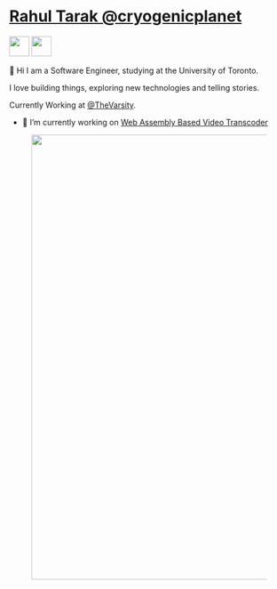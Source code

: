 <link rel="stylesheet" href="https://stackpath.bootstrapcdn.com/font-awesome/4.7.0/css/font-awesome.min.css">

# [Rahul Tarak  @cryogenicplanet](https://cryogenicplanet.tech/)

[<img src="https://image.flaticon.com/icons/svg/733/733579.svg" width="36px"/>](https://twitter.com/CryogenicPlanet)
[<img src="https://image.flaticon.com/icons/svg/2111/2111505.svg" width="36px"/>](https://medium.com/@rahultarak)


👋 Hi I am a Software Engineer, studying at the University of Toronto. 

I love building things, exploring new technologies and telling stories.

Currently Working at [@TheVarsity](https://github.com/TheVarsity). 

<!--
**CryogenicPlanet/CryogenicPlanet** is a ✨ _special_ ✨ repository because its `README.md` (this file) appears on your GitHub profile.

Here are some ideas to get you started:

- 🌱 I’m currently learning ...
- 👯 I’m looking to collaborate on ...
- 🤔 I’m looking for help with ...
- 💬 Ask me about ...

- 😄 Pronouns: ...
- ⚡ Fun fact: ...
-->

- 🔭 I’m currently working on [Web Assembly Based Video Transcoder](https://github.com/Mozilla-Open-Lab-Etwas/Video-Transcoder) 



<figure><img src="https://wakatime.com/share/@d7e92697-136f-4ee8-a98b-d90c5867ef4f/194d0946-1c7e-4180-ab44-3d2f52b1d9e3.svg" width="800"></figure>
